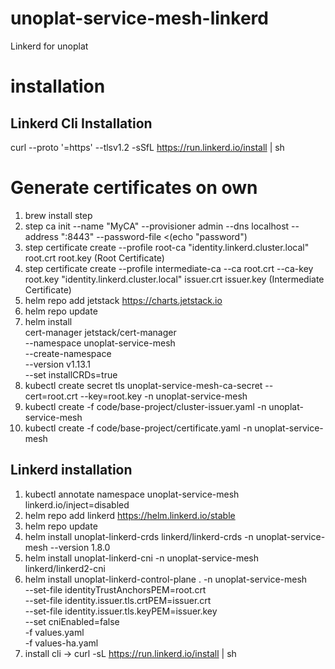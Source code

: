 # unoplat-service-mesh-linkerd
Linkerd for unoplat

# installation


## Linkerd Cli Installation

curl --proto '=https' --tlsv1.2 -sSfL https://run.linkerd.io/install | sh

# Generate certificates on own

1. brew install step
2. step ca init --name "MyCA" --provisioner admin --dns localhost --address ":8443" --password-file <(echo "password")
3. step certificate create --profile root-ca "identity.linkerd.cluster.local" root.crt root.key (Root Certificate)
4. step certificate create --profile intermediate-ca --ca root.crt --ca-key root.key "identity.linkerd.cluster.local" issuer.crt issuer.key (Intermediate Certificate)
5. helm repo add jetstack https://charts.jetstack.io
6. helm repo update
7. helm install \
  cert-manager jetstack/cert-manager \
  --namespace unoplat-service-mesh \
  --create-namespace \
  --version v1.13.1 \
  --set installCRDs=true
8. kubectl create secret tls unoplat-service-mesh-ca-secret --cert=root.crt --key=root.key -n unoplat-service-mesh
9. kubectl create -f code/base-project/cluster-issuer.yaml -n unoplat-service-mesh
10. kubectl create -f code/base-project/certificate.yaml -n unoplat-service-mesh


## Linkerd installation

1. kubectl annotate namespace unoplat-service-mesh linkerd.io/inject=disabled
2. helm repo add linkerd https://helm.linkerd.io/stable
3. helm repo update
4. helm install unoplat-linkerd-crds linkerd/linkerd-crds -n unoplat-service-mesh --version 1.8.0
5. helm install unoplat-linkerd-cni -n unoplat-service-mesh linkerd/linkerd2-cni
6. helm install unoplat-linkerd-control-plane . -n unoplat-service-mesh \
  --set-file identityTrustAnchorsPEM=root.crt \
  --set-file identity.issuer.tls.crtPEM=issuer.crt \
  --set-file identity.issuer.tls.keyPEM=issuer.key \
  --set cniEnabled=false \
  -f values.yaml \
  -f values-ha.yaml
7. install cli ->  curl -sL https://run.linkerd.io/install | sh
##  
